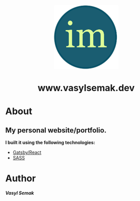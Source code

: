 <p align="center">
  <a href="https://www.vasylsemak.dev/">
    <img alt="im" src="src/images/logo-icon.png" width="200" />
  </a>
</p>
<h1 align="center">
 www.vasylsemak.dev
</h1>

# About

## My personal website/portfolio.

**I built it using the following technologies:**

- [Gatsby/React](https://www.gatsbyjs.com/docs/)
- [SASS](https://sass-lang.com/)

<!-- I implemented **_custom modules_** **RotateImages** and **TypeWriter** for animations, and **Burger** (dropdown menu) for **_mobile version_** to avoid external dependencies. -->

# Author

<h5>Vasyl Semak</h5>
